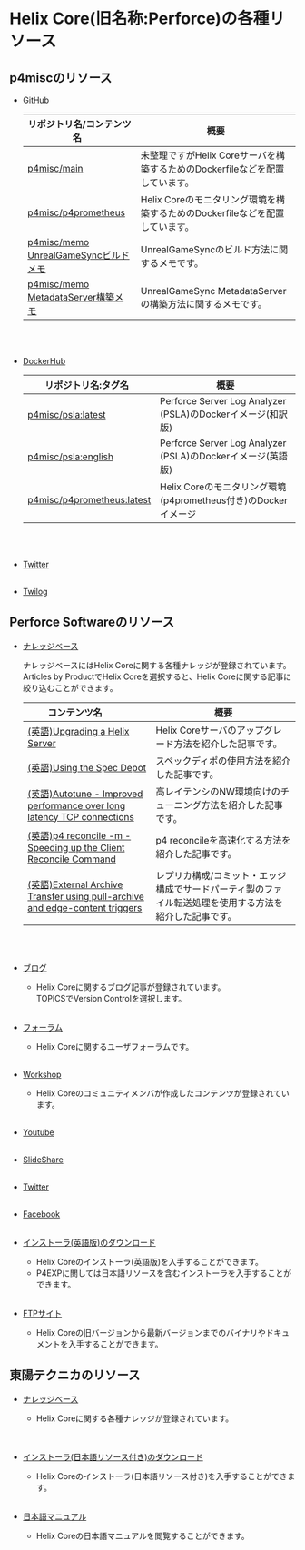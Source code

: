 # Helix Core(旧名称:Perforce)の各種リソース

## p4miscのリソース
- [GitHub](https://github.com/p4misc)

  | リポジトリ名/コンテンツ名&nbsp;&nbsp; | 概要 |
  | --- | --- |
  |[p4misc/main](https://github.com/p4misc/main)|未整理ですがHelix Coreサーバを構築するためのDockerfileなどを配置しています。|
  |[p4misc/p4prometheus](https://github.com/p4misc/main)|Helix Coreのモニタリング環境を構築するためのDockerfileなどを配置しています。| 
  |[p4misc/memo](https://github.com/p4misc/memo)<br>[UnrealGameSyncビルドメモ](https://github.com/p4misc/memo/blob/master/UnrealGameSyncMemo.md)|UnrealGameSyncのビルド方法に関するメモです。|
  |[p4misc/memo](https://github.com/p4misc/memo)<br>[MetadataServer構築メモ](https://github.com/p4misc/memo/blob/master/MetadataServerMemo.md)|UnrealGameSync MetadataServerの構築方法に関するメモです。|
<br/><br/>

- [DockerHub](https://hub.docker.com/u/p4misc)

  | リポジトリ名:タグ名&nbsp;&nbsp; | 概要 |
  | --- | --- |
  |[p4misc/psla:latest](https://hub.docker.com/repository/docker/p4misc/psla)|Perforce Server Log Analyzer (PSLA)のDockerイメージ(和訳版)|
  |[p4misc/psla:english](https://hub.docker.com/repository/docker/p4misc/psla)|Perforce Server Log Analyzer (PSLA)のDockerイメージ(英語版)|
  |[p4misc/p4prometheus:latest](https://hub.docker.com/repository/docker/p4misc/p4prometheus)|Helix Coreのモニタリング環境(p4prometheus付き)のDockerイメージ|
<br/><br/>

- [Twitter](https://twitter.com/p4misc)
<br/><br/>

- [Twilog](https://twilog.org/p4misc)


## Perforce Softwareのリソース
- [ナレッジベース](https://community.perforce.com)

  ナレッジベースにはHelix Coreに関する各種ナレッジが登録されています。Articles by ProductでHelix Coreを選択すると、Helix Coreに関する記事に絞り込むことができます。

  | コンテンツ名&nbsp;&nbsp;&nbsp;&nbsp;&nbsp;&nbsp;&nbsp;&nbsp;&nbsp;&nbsp; | 概要 |
  | --- | --- |
  |[(英語)Upgrading a Helix Server](https://community.perforce.com/s/article/2467)|Helix Coreサーバのアップグレード方法を紹介した記事です。|
  |[(英語)Using the Spec Depot](https://community.perforce.com/s/article/2445)|スペックディポの使用方法を紹介した記事です。|
  |[(英語)Autotune - Improved performance over long latency TCP connections](https://community.perforce.com/s/article/15368)|高レイテンシのNW環境向けのチューニング方法を紹介した記事です。|
  |[(英語)p4 reconcile -m - Speeding up the Client Reconcile Command](https://community.perforce.com/s/article/15133)|p4 reconcileを高速化する方法を紹介した記事です。|
  |[(英語)External Archive Transfer using pull-archive and edge-content triggers](https://community.perforce.com/s/article/15337)|レプリカ構成/コミット・エッジ構成でサードパーティ製のファイル転送処理を使用する方法を紹介した記事です。|
<br/><br/>

- [ブログ](https://perforce.com/blog)
  - Helix Coreに関するブログ記事が登録されています。  
    TOPICSでVersion Controlを選択します。
<br/><br/>

- [フォーラム](https://twitter.com/perforce)
  - Helix Coreに関するユーザフォーラムです。
<br/><br/>

- [Workshop](https://swarm.workshop.perforce.com/)
  - Helix Coreのコミュニティメンバが作成したコンテンツが登録されています。
<br/><br/>

- [Youtube](https://m.youtube.com/user/perforcesoftware)
<br/><br/>

- [SlideShare](https://www.slideshare.net/perforce)
<br/><br/>

- [Twitter](https://twitter.com/perforce)
<br/><br/>

- [Facebook](https://twitter.com/perforce)
<br/><br/>

- [インストーラ(英語版)のダウンロード](https://www.perforce.com/downloads)
  - Helix Coreのインストーラ(英語版)を入手することができます。
  - P4EXPに関しては日本語リソースを含むインストーラを入手することができます。
<br/><br/>

- [FTPサイト](http://ftp.perforce.com/perforce/)
  - Helix Coreの旧バージョンから最新バージョンまでのバイナリやドキュメントを入手することができます。


## 東陽テクニカのリソース
- [ナレッジベース](https://kb.toyo.co.jp/wiki/)
  - Helix Coreに関する各種ナレッジが登録されています。  
<br/><br/>

- [インストーラ(日本語リソース付き)のダウンロード](https://www.toyo.co.jp/ss/download/detail/hc_products.html)
  - Helix Coreのインストーラ(日本語リソース付き)を入手することができます。
<br/><br/>

- [日本語マニュアル](https://www.toyo.co.jp/ss/download/detail/hc_manuals.html)
  - Helix Coreの日本語マニュアルを閲覧することができます。
<br/><br/>
